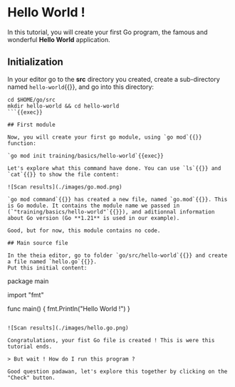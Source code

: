 # Hello World !

In this tutorial, you will create your first Go program, the famous and wonderful **Hello World** application.

## Initialization

In your editor go to the **src** directory you created, create a sub-directory named `hello-world`{{}}, and go into this directory:

```
cd $HOME/go/src
mkdir hello-world && cd hello-world
```{{exec}}

## First module

Now, you will create your first go module, using `go mod`{{}} function:

`go mod init training/basics/hello-world`{{exec}}

Let's explore what this command have done. You can use `ls`{{}} and `cat`{{}} to show the file content:

![Scan results](./images/go.mod.png)

`go mod command`{{}} has created a new file, named `go.mod`{{}}. This is Go module. It contains the module name we passed in (`"training/basics/hello-world"`{{}}), and aditionnal information about Go version (Go **1.21** is used in our example).

Good, but for now, this module contains no code.

## Main source file

In the theia editor, go to folder `go/src/hello-world`{{}} and create a file named `hello.go`{{}}.  
Put this initial content:  

```
package main

import "fmt"

func main() {
    fmt.Println("Hello World !")
}
```{{copy}}

![Scan results](./images/hello.go.png)

Congratulations, your fist Go file is created ! This is were this tutorial ends.

> But wait ! How do I run this program ?

Good question padawan, let's explore this together by clicking on the "Check" button.
